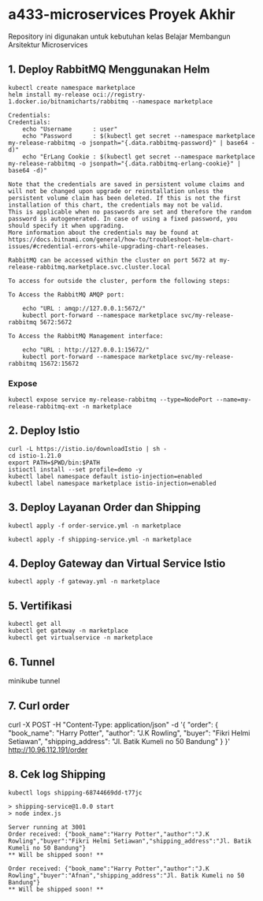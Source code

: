 # a433-microservices Proyek Akhir
Repository ini digunakan untuk kebutuhan kelas Belajar Membangun Arsitektur Microservices

## 1. Deploy RabbitMQ Menggunakan Helm
```
kubectl create namespace marketplace
helm install my-release oci://registry-1.docker.io/bitnamicharts/rabbitmq --namespace marketplace
```

```
Credentials:
Credentials:
    echo "Username      : user"
    echo "Password      : $(kubectl get secret --namespace marketplace my-release-rabbitmq -o jsonpath="{.data.rabbitmq-password}" | base64 -d)"
    echo "ErLang Cookie : $(kubectl get secret --namespace marketplace my-release-rabbitmq -o jsonpath="{.data.rabbitmq-erlang-cookie}" | base64 -d)"

Note that the credentials are saved in persistent volume claims and will not be changed upon upgrade or reinstallation unless the persistent volume claim has been deleted. If this is not the first installation of this chart, the credentials may not be valid.
This is applicable when no passwords are set and therefore the random password is autogenerated. In case of using a fixed password, you should specify it when upgrading.
More information about the credentials may be found at https://docs.bitnami.com/general/how-to/troubleshoot-helm-chart-issues/#credential-errors-while-upgrading-chart-releases.

RabbitMQ can be accessed within the cluster on port 5672 at my-release-rabbitmq.marketplace.svc.cluster.local

To access for outside the cluster, perform the following steps:

To Access the RabbitMQ AMQP port:

    echo "URL : amqp://127.0.0.1:5672/"
    kubectl port-forward --namespace marketplace svc/my-release-rabbitmq 5672:5672

To Access the RabbitMQ Management interface:

    echo "URL : http://127.0.0.1:15672/"
    kubectl port-forward --namespace marketplace svc/my-release-rabbitmq 15672:15672
```
### Expose
```
kubectl expose service my-release-rabbitmq --type=NodePort --name=my-release-rabbitmq-ext -n marketplace
```
## 2. Deploy Istio
```
curl -L https://istio.io/downloadIstio | sh -
cd istio-1.21.0
export PATH=$PWD/bin:$PATH
istioctl install --set profile=demo -y
kubectl label namespace default istio-injection=enabled
kubectl label namespace marketplace istio-injection=enabled
```
## 3. Deploy Layanan Order dan Shipping
```
kubectl apply -f order-service.yml -n marketplace

kubectl apply -f shipping-service.yml -n marketplace
```

## 4. Deploy Gateway dan Virtual Service Istio
```
kubectl apply -f gateway.yml -n marketplace
```

## 5. Vertifikasi
```
kubectl get all
kubectl get gateway -n marketplace
kubectl get virtualservice -n marketplace
```

## 6. Tunnel
minikube tunnel

## 7. Curl order
curl -X POST -H "Content-Type: application/json" -d '{
    "order": {
        "book_name": "Harry Potter",
        "author": "J.K Rowling",
        "buyer": "Fikri Helmi Setiawan",
        "shipping_address": "Jl. Batik Kumeli no 50 Bandung"
    }
}' http://10.96.112.191/order

## 8. Cek log Shipping
```
kubectl logs shipping-68744669dd-t77jc

> shipping-service@1.0.0 start
> node index.js

Server running at 3001
Order received: {"book_name":"Harry Potter","author":"J.K Rowling","buyer":"Fikri Helmi Setiawan","shipping_address":"Jl. Batik Kumeli no 50 Bandung"}
** Will be shipped soon! **

Order received: {"book_name":"Harry Potter","author":"J.K Rowling","buyer":"Afnan","shipping_address":"Jl. Batik Kumeli no 50 Bandung"}
** Will be shipped soon! **
```
